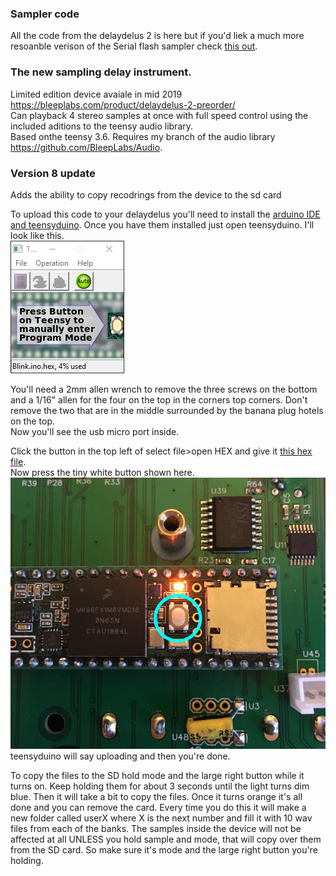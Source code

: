 ### Sampler code  
All the code from the delaydelus 2 is here but if you'd liek a much more resoanble verison of the Serial flash sampler check [this out](https://github.com/BleepLabs/Serial_flash_sampler_for_Teensy_Audio).  
  
  
### The new sampling delay instrument.  
Limited edition device avaiale in mid 2019  
https://bleeplabs.com/product/delaydelus-2-preorder/   
Can playback 4 stereo samples at once with full speed control using the included aditions to the teensy audio library.  
Based onthe teensy 3.6. Requires my branch of the audio library https://github.com/BleepLabs/Audio. 
  
### Version 8 update  
Adds the ability to copy recodrings from the device to the sd card <br>

To upload this code to your delaydelus you'll need to install the [arduino IDE and teensyduino](https://github.com/BleepLabs/Dadageek-August20/wiki/Arduino-software-first-steps).  Once you have them installed just open teensyduino. I'll look like this.   
![](https://github.com/BleepLabs/Dadageek-August20/raw/master/images/teensyduino%20window.jpg?raw=true)  
  
You'll need a 2mm allen wrench to remove the three screws on the bottom and a 1/16" allen for the four on the top in the corners top corners. Don't remove the two that are in the middle surrounded by the banana plug hotels on the top.  
Now you'll see the usb micro port inside. 
  
Click the button in the top left of select file>open HEX and give it [this hex file](https://github.com/BleepLabs/Delaydelus-2/blob/master/delaydelus_2_poduction_8.ino.hex).  
Now press the tiny white button shown here.    
![](https://raw.githubusercontent.com/BleepLabs/Dadageek-August20/master/images/teensy%20button.jpg)   
teensyduino will say uploading and then you're done.   
   
   
To copy the files to the SD hold mode and the large right button while it turns on. Keep holding them for about 3 seconds until the light turns dim blue. 
Then it will take a bit to copy the files. Once it turns orange it's all done and you can remove the card. 
Every time you do this it will make a new folder called userX where X is the next number and fill it with 10 wav files from each of the banks.
The samples inside the device will not be affected at all UNLESS you hold sample and mode, that will copy over them from the SD card. So make sure it's mode and the large right button you're holding.    
  
